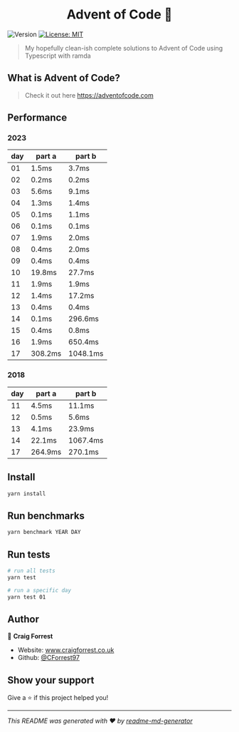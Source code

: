 <h1 align="center">Advent of Code 👋</h1>
<p>
  <img alt="Version" src="https://img.shields.io/badge/version-1.0.0-blue.svg?cacheSeconds=2592000" />
  <a href="#" target="_blank">
    <img alt="License: MIT" src="https://img.shields.io/badge/License-MIT-yellow.svg" />
  </a>
</p>

> My hopefully clean-ish complete solutions to Advent of Code using Typescript with ramda

## What is Advent of Code?

> Check it out here https://adventofcode.com

## Performance

### 2023

| day | part a  | part b   |
| --- | ------- | -------- |
| 01  | 1.5ms   | 3.7ms    |
| 02  | 0.2ms   | 0.2ms    |
| 03  | 5.6ms   | 9.1ms    |
| 04  | 1.3ms   | 1.4ms    |
| 05  | 0.1ms   | 1.1ms    |
| 06  | 0.1ms   | 0.1ms    |
| 07  | 1.9ms   | 2.0ms    |
| 08  | 0.4ms   | 2.0ms    |
| 09  | 0.4ms   | 0.4ms    |
| 10  | 19.8ms  | 27.7ms   |
| 11  | 1.9ms   | 1.9ms    |
| 12  | 1.4ms   | 17.2ms   |
| 13  | 0.4ms   | 0.4ms    |
| 14  | 0.1ms   | 296.6ms  |
| 15  | 0.4ms   | 0.8ms    |
| 16  | 1.9ms   | 650.4ms  |
| 17  | 308.2ms | 1048.1ms |

### 2018

| day | part a  | part b   |
| --- | ------- | -------- |
| 11  | 4.5ms   | 11.1ms   |
| 12  | 0.5ms   | 5.6ms    |
| 13  | 4.1ms   | 23.9ms   |
| 14  | 22.1ms  | 1067.4ms |
| 17  | 264.9ms | 270.1ms  |

## Install

```sh
yarn install
```

## Run benchmarks

```sh
yarn benchmark YEAR DAY
```

## Run tests

```sh
# run all tests
yarn test

# run a specific day
yarn test 01
```

## Author

👤 **Craig Forrest**

- Website: www.craigforrest.co.uk
- Github: [@CForrest97](https://github.com/CForrest97)

## Show your support

Give a ⭐️ if this project helped you!

---

_This README was generated with ❤️ by [readme-md-generator](https://github.com/kefranabg/readme-md-generator)_
